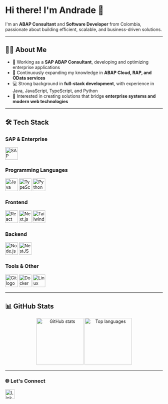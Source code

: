 <h1 align="left">Hi there! I'm Andrade 👋</h1>

<p align="left">
  I'm an <strong>ABAP Consultant</strong> and <strong>Software Developer</strong> from Colombia, passionate about building efficient, scalable, and business-driven solutions.
</p>

---

## 🧑‍💻 About Me

- 💼 Working as a **SAP ABAP Consultant**, developing and optimizing enterprise applications  
- 🌱 Continuously expanding my knowledge in **ABAP Cloud, RAP, and OData services**  
- 💻 Strong background in **full-stack development**, with experience in Java, JavaScript, TypeScript, and Python  
- 🚀 Interested in creating solutions that bridge **enterprise systems and modern web technologies**  

---

## 🛠️ Tech Stack

### SAP & Enterprise
<div align="left">
  <img src="https://cdn.worldvectorlogo.com/logos/sap-3.svg" height="40" alt="SAP logo" />
</div>

### Programming Languages
<div align="left">
  <img src="https://cdn.jsdelivr.net/gh/devicons/devicon/icons/java/java-original.svg" height="40" alt="Java logo" />
  <img src="https://cdn.jsdelivr.net/gh/devicons/devicon/icons/typescript/typescript-original.svg" height="40" alt="TypeScript logo" />
  <img src="https://cdn.jsdelivr.net/gh/devicons/devicon/icons/python/python-original.svg" height="40" alt="Python logo" />
</div>

### Frontend
<div align="left">
  <img src="https://cdn.jsdelivr.net/gh/devicons/devicon/icons/react/react-original.svg" height="40" alt="React logo" />
  <img src="https://cdn.jsdelivr.net/gh/devicons/devicon/icons/nextjs/nextjs-original.svg" height="40" alt="Next.js logo" />
  <img src="https://cdn.jsdelivr.net/gh/devicons/devicon/icons/tailwindcss/tailwindcss-original-wordmark.svg" height="40" alt="Tailwind CSS logo" />
</div>

### Backend
<div align="left">
  <img src="https://cdn.jsdelivr.net/gh/devicons/devicon/icons/nodejs/nodejs-original.svg" height="40" alt="Node.js logo" />
  <img src="https://cdn.jsdelivr.net/gh/devicons/devicon/icons/nestjs/nestjs-original.svg" height="40" alt="NestJS logo" />
</div>

### Tools & Other
<div align="left">
  <img src="https://cdn.jsdelivr.net/gh/devicons/devicon/icons/git/git-original.svg" height="40" alt="Git logo" />
  <img src="https://cdn.jsdelivr.net/gh/devicons/devicon/icons/docker/docker-original.svg" height="40" alt="Docker logo" />
  <img src="https://cdn.jsdelivr.net/gh/devicons/devicon/icons/linux/linux-original.svg" height="40" alt="Linux logo" />
</div>

---

## 📊 GitHub Stats

<div align="center">
  <img src="https://github-readme-stats.vercel.app/api?username=iandrxde&show_icons=true&include_all_commits=true&count_private=true&theme=dracula&hide_border=false" height="150" alt="GitHub stats" />
  <img src="https://github-readme-stats.vercel.app/api/top-langs?username=iandrxde&layout=compact&langs_count=5&theme=dracula&hide_border=false" height="150" alt="Top languages" />
</div>

---

### 🌐 Let's Connect
<p align="left">
  <a href="https://www.linkedin.com/in/felipeandradecardenas/" target="_blank">
    <img src="https://cdn.jsdelivr.net/gh/devicons/devicon/icons/linkedin/linkedin-original.svg" height="30" alt="LinkedIn logo" />
  </a>
</p>
